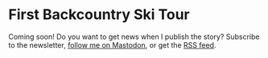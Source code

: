 # First Backcountry Ski Tour

Coming soon! Do you want to get news when I publish the story? Subscribe to the newsletter, [follow me on Mastodon](https://photog.social/@explorewilder), or get the [RSS feed](https://photog.social/@explorewilder.rss).

